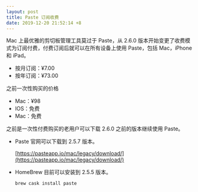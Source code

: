 ```yaml
---
layout: post
title: Paste 订阅收费
date: 2019-12-20 21:52:14 +8
---
```


Mac 上最优雅的剪切板管理工具莫过于 Paste，从 2.6.0 版本开始变更了收费模式为订阅付费，付费订阅后就可以在所有设备上使用 Paste，包括 Mac，iPhone 和 iPad。

* 按月订阅：¥7.00
* 按年订阅：¥73.00

之前一次性购买的价格

* Mac：¥98
* IOS：免费
* Mac：免费

之前是一次性付费购买的老用户可以下载 2.6.0 之前的版本继续使用 Paste。

* Paste 官网可以下载到 2.5.7 版本。

  [https://pasteapp.io/mac/legacy/download/](https://pasteapp.io/mac/legacy/download/)
* HomeBrew 目前可以安装到 2.5.5 版本。

  ```bash
  brew cask install paste
  ```
